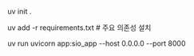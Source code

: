 uv init .

uv add -r requirements.txt # 주요 의존성 설치

uv run uvicorn app:sio_app --host 0.0.0.0 --port 8000
